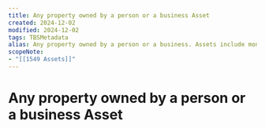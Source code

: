 ```yaml
---
title: Any property owned by a person or a business Asset
created: 2024-12-02
modified: 2024-12-02
tags: TBSMetadata
alias: Any property owned by a person or a business. Assets include money, income, land, buildings, investments, inventory, cars, trucks boats, or other valuables that belong to a person or business. They may also include intangibles such as goodwill.
scopeNote:
- "[[1549 Assets]]"
---
```

# Any property owned by a person or a business Asset
